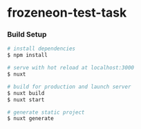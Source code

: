 # frozeneon-test-task

### Build Setup

```bash
# install dependencies
$ npm install

# serve with hot reload at localhost:3000
$ nuxt

# build for production and launch server
$ nuxt build
$ nuxt start

# generate static project
$ nuxt generate
```
